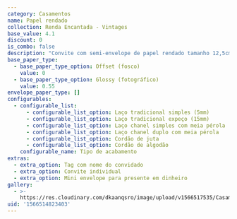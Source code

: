 ```yaml
---
category: Casamentos
name: Papel rendado
collection: Renda Encantada - Vintages
base_value: 4.1
discount: 0
is_combo: false
description: "Convite com semi-envelope de papel rendado tamanho 12,5cm x 19cm. Interior confeccionado em papel 180g e exterior em papel rendado.\r\n\n\r\n\nVersão da foto: Interior em papel offset e exterior em papel rendado com laço tradicional simples."
base_paper_type:
  - base_paper_type_option: Offset (fosco)
    value: 0
  - base_paper_type_option: Glossy (fotográfico)
    value: 0.55
envelope_paper_type: []
configurables:
  - configurable_list:
      - configurable_list_option: Laço tradicional simples (5mm)
      - configurable_list_option: Laço tradicional expeço (15mm)
      - configurable_list_option: Laço chanel simples com meia pérola
      - configurable_list_option: Laço chanel duplo com meia pérola
      - configurable_list_option: Cordão de juta
      - configurable_list_option: Cordão de algodão
    configurable_name: Tipo de acabamento
extras:
  - extra_option: Tag com nome do convidado
  - extra_option: Convite individual
  - extra_option: Mini envelope para presente em dinheiro
gallery:
  - >-
    https://res.cloudinary.com/dkaanqsro/image/upload/v1566517535/Casamentos/Modelo_Papel_rendado_q4jlzl.jpg
uid: '1566514823403'
---
```


